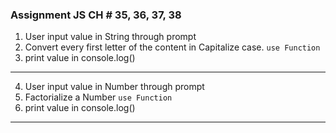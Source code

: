 ### Assignment JS CH # 35, 36, 37, 38

1. User input value in String through prompt
2. Convert every first letter of the content in Capitalize case. ```use Function```
3. print value in console.log()

--------------------------------------

4. User input value in Number through prompt 
5. Factorialize a Number ```use Function```
6. print value in console.log()


-------------------